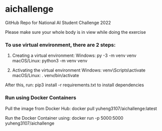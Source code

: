 # aichallenge
GitHub Repo for National AI Student Challenge 2022

Please make sure your whole body is in view while doing the exercise

### To use virtual environment, there are 2 steps:

1. Creating a virtual environment:
Windows: py -3 -m venv venv
macOS/Linux: python3 -m venv venv

2. Activating the virtual environment
Windows: venv\Scripts\activate
macOS/Linux: . venv/bin/activate

After this, run:
pip3 install -r requirements.txt to install dependencies

### Run using Docker Containers
Pull the image from Docker Hub:
docker pull yuheng3107/aichallenge:latest

Run the Docker Container using:
docker run -p 5000:5000 yuheng3107/aichallenge
